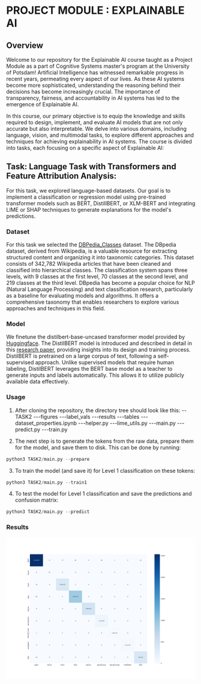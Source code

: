 # PROJECT MODULE : EXPLAINABLE AI

## Overview
Welcome to our repository for the Explainable AI course taught as a Project Module as a part of Cognitive Systems master's program at the University of Potsdam! Artificial Intelligence has witnessed remarkable progress in recent years, permeating every aspect of our lives. As these AI systems become more sophisticated, understanding the reasoning behind their decisions has become increasingly crucial. The importance of transparency, fairness, and accountability in AI systems has led to the emergence of Explainable AI. 

In this course, our primary objective is to equip the knowledge and skills required to design, implement, and evaluate AI models that are not only accurate but also interpretable. We delve into various domains, including language, vision, and multimodal tasks, to explore different approaches and techniques for achieving explainability in AI systems. The course is divided into tasks, each focusing on a specific aspect of Explainable AI:

## Task: Language Task with Transformers and Feature Attribution Analysis:
For this task, we explored language-based datasets. Our goal is to implement a classification or regression model using pre-trained transformer models such as BERT, DistillBERT, or XLM-BERT and integrating LIME or SHAP techniques to generate explanations for the model's predictions. 

### Dataset
For this task we selected the [DBPedia_Classes](https://huggingface.co/datasets/DeveloperOats/DBPedia_Classes) dataset. The DBpedia dataset, derived from Wikipedia, is a valuable resource for extracting structured content and organizing it into taxonomic categories. This dataset consists of 342,782 Wikipedia articles that have been cleaned and classified into hierarchical classes. The classification system spans three levels, with 9 classes at the first level, 70 classes at the second level, and 219 classes at the third level. DBpedia has become a popular choice for NLP (Natural Language Processing) and text classification research, particularly as a baseline for evaluating models and algorithms. It offers a comprehensive taxonomy that enables researchers to explore various approaches and techniques in this field. 

### Model
We finetune the distilbert-base-uncased transformer model provided by [Huggingface](https://huggingface.co/distilbert-base-uncased). The DistilBERT model is introduced and described in detail in this [research paper](https://arxiv.org/abs/1910.01108), providing insights into its design and training process. DistilBERT is pretrained on a large corpus of text, following a self-supervised approach. Unlike supervised models that require human labeling, DistilBERT leverages the BERT base model as a teacher to generate inputs and labels automatically. This allows it to utilize publicly available data effectively. 

### Usage

1) After cloning the repository, the directory tree should look like this:
--TASK2
---figures
---label_vals
---results
---tables
---dataset_properties.ipynb
---helper.py
---lime_utils.py
---main.py
---predict.py
---train.py

 2) The next step is to generate the tokens from the raw data, prepare them for the model, and save them to disk. This can be done by running:

```python
python3 TASK2/main.py --prepare
```

3) To train the model (and save it) for Level 1 classification on these tokens:

```python
python3 TASK2/main.py --train1
```
4) To test the model for Level 1 classification and save the predictions and confusion matrix:

```python
python3 TASK2/main.py --predict
```

### Results
<img src="TASK2/figures/cfm.png" width="512"/>










 


